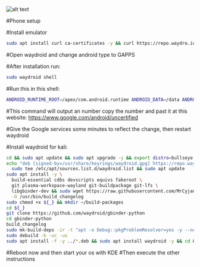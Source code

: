 ![alt text](https://yt3.googleusercontent.com/9044izhFlUNENR6-RFZ3UpNRw4G20t9ctP-CwMeTYK4frYwjjU6XdNlZFVHoxmIsYu3G0O_Qvqg=s900-c-k-c0x00ffffff-no-rj)


#Phone setup

#Install emulator
```bash
sudo apt install curl ca-certificates -y && curl https://repo.waydro.id | sudo bash && sudo apt install waydroid -y
```
#Open waydroid and change android type to GAPPS

#After installation run:
```bash
sudo waydroid shell
```
#Run this in this shell:
```bash
ANDROID_RUNTIME_ROOT=/apex/com.android.runtime ANDROID_DATA=/data ANDROID_TZDATA_ROOT=/apex/com.android.tzdata ANDROID_I18N_ROOT=/apex/com.android.i18n sqlite3 /data/data/com.google.android.gsf/databases/gservices.db "select * from main where name = \"android_id\";"
```
#This command will output an number copy the number and past it at this website: https://www.google.com/android/uncertified

#Give the Google services some minutes to reflect the change, then restart waydroid



#Install waydroid for kali:
```bash
cd && sudo apt update && sudo apt upgrade -y && export distro=bullseye && sudo curl https://repo.waydro.id/waydroid.gpg --output /usr/share/keyrings/waydroid.gpg
echo "deb [signed-by=/usr/share/keyrings/waydroid.gpg] https://repo.waydro.id/ ${distro} main" | \
  sudo tee /etc/apt/sources.list.d/waydroid.list && sudo apt update
sudo apt install -y \
  build-essential cdbs devscripts equivs fakeroot \
  git plasma-workspace-wayland git-buildpackage git-lfs \
  libgbinder-dev && sudo wget https://raw.githubusercontent.com/MrCyjaneK/waydroid-build/main/build_changelog \
  -O /usr/bin/build_changelog
sudo chmod +x ${_} && mkdir ~/build-packages
cd ${_}
git clone https://github.com/waydroid/gbinder-python
cd gbinder-python
build_changelog
sudo mk-build-deps -ir -t "apt -o Debug::pkgProblemResolver=yes -y --no-install-recommends"
sudo debuild -b -uc -us
sudo apt install -f -y ../*.deb && sudo apt install waydroid -y && cd && sudo rm -rf build-packages
```
#Reboot now and then start your os with KDE
#Then execute the other instructions 
